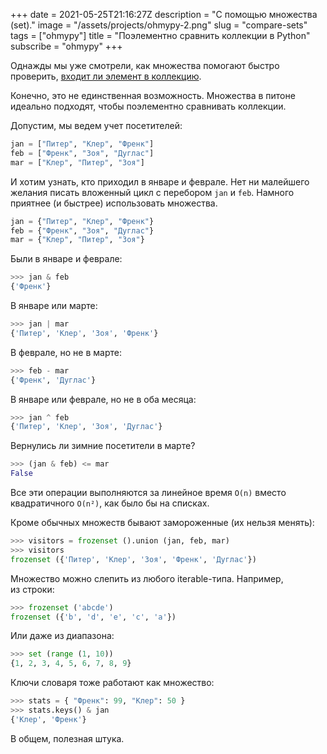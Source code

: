 +++
date = 2021-05-25T21:16:27Z
description = "С помощью множества (set)."
image = "/assets/projects/ohmypy-2.png"
slug = "compare-sets"
tags = ["ohmypy"]
title = "Поэлементно сравнить коллекции в Python"
subscribe = "ohmypy"
+++

Однажды мы уже смотрели, как множества помогают быстро проверить, [входит ли элемент в коллекцию](/element-in-collection/).

Конечно, это не единственная возможность. Множества в питоне идеально подходят, чтобы поэлементно сравнивать коллекции.

Допустим, мы ведем учет посетителей:

```python
jan = ["Питер", "Клер", "Френк"]
feb = ["Френк", "Зоя", "Дуглас"]
mar = ["Клер", "Питер", "Зоя"]
```

И хотим узнать, кто приходил в январе и феврале. Нет ни малейшего желания писать вложенный цикл с перебором `jan` и `feb`. Намного приятнее (и быстрее) использовать множества.

```python
jan = {"Питер", "Клер", "Френк"}
feb = {"Френк", "Зоя", "Дуглас"}
mar = {"Клер", "Питер", "Зоя"}
```

Были в январе и феврале:

```python
>>> jan & feb
{'Френк'}
```

В январе или марте:

```python
>>> jan | mar
{'Питер', 'Клер', 'Зоя', 'Френк'}
```

В феврале, но не в марте:

```python
>>> feb - mar
{'Френк', 'Дуглас'}
```

В январе или феврале, но не в оба месяца:

```python
>>> jan ^ feb
{'Питер', 'Клер', 'Зоя', 'Дуглас'}
```

Вернулись ли зимние посетители в марте?

```python
>>> (jan & feb) <= mar
False
```

Все эти операции выполняются за линейное время `O(n)` вместо квадратичного `O(n²)`, как было бы на списках.

Кроме обычных множеств бывают замороженные (их нельзя менять):

```python
>>> visitors = frozenset ().union (jan, feb, mar)
>>> visitors
frozenset ({'Питер', 'Клер', 'Зоя', 'Френк', 'Дуглас'})
```

Множество можно слепить из любого iterable-типа. Например, из строки:

```python
>>> frozenset ('abcde')
frozenset ({'b', 'd', 'e', 'c', 'a'})
```

Или даже из диапазона:

```python
>>> set (range (1, 10))
{1, 2, 3, 4, 5, 6, 7, 8, 9}
```

Ключи словаря тоже работают как множество:

```python
>>> stats = { "Френк": 99, "Клер": 50 }
>>> stats.keys() & jan
{'Клер', 'Френк'}
```

В общем, полезная штука.
